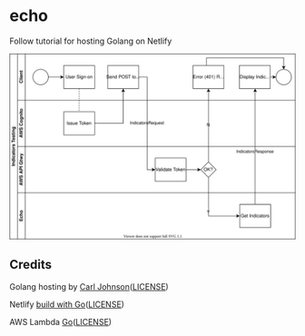 # echo
Follow tutorial for hosting Golang on Netlify

![Testing diagram](swimlanes.svg)

## Credits

Golang hosting
 by [Carl Johnson](https://blog.carlmjohnson.net/post/2020/how-to-host-golang-on-netlify-for-free/)([LICENSE](https://github.com/carlmjohnson/netlify-go-function-demo/blob/master/LICENSE))

Netlify
 [build with Go](https://docs.netlify.com/functions/build-with-go/)([LICENSE](https://github.com/netlify/aws-lambda-go-example/blob/master/LICENSE))

AWS Lambda
 [Go](https://github.com/aws/aws-lambda-go)([LICENSE](https://github.com/aws/aws-lambda-go/blob/master/LICENSE))

